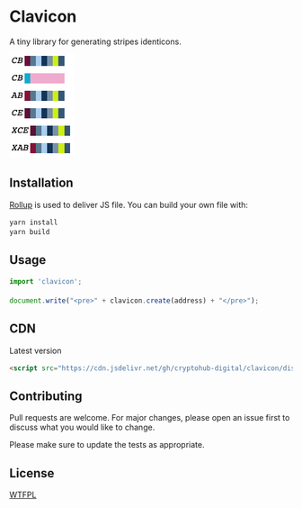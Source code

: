 # Clavicon

A tiny library for generating stripes identicons.

![Sample clavicon image](example/clavicon-screen.png "Clavicon")

## Installation

[Rollup](https://rollupjs.org) is used to deliver JS file.
You can build your own file with:

```bash
yarn install
yarn build
```

## Usage

```js
import 'clavicon';

document.write("<pre>" + clavicon.create(address) + "</pre>");
```

## CDN

Latest version

```html
<script src="https://cdn.jsdelivr.net/gh/cryptohub-digital/clavicon/dist/clavicon.js"></script>
```


## Contributing

Pull requests are welcome. For major changes, please open an issue first to discuss what you would like to change.

Please make sure to update the tests as appropriate.

## License

[WTFPL](LICENSE)
